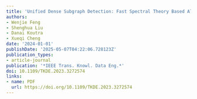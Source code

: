 ```yaml
---
title: 'Unified Dense Subgraph Detection: Fast Spectral Theory Based Algorithms'
authors:
- Wenjie Feng
- Shenghua Liu
- Danai Koutra
- Xueqi Cheng
date: '2024-01-01'
publishDate: '2025-05-07T04:22:06.728123Z'
publication_types:
- article-journal
publication: '*IEEE Trans. Knowl. Data Eng.*'
doi: 10.1109/TKDE.2023.3272574
links:
- name: PDF
  url: https://doi.org/10.1109/TKDE.2023.3272574
---
```

